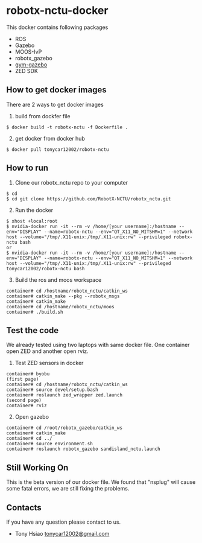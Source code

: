 # robotx-nctu-docker
This docker contains following packages
* ROS
* Gazebo
* MOOS-IvP
* robotx_gazebo
* [gym-gazebo](https://github.com/d3637042/gym-gazebo)
* ZED SDK


## How to get docker images
There are 2 ways to get docker images

1. build from dockfer file
```
$ docker build -t robotx-nctu -f Dockerfile .
```
2. get docker from docker hub
```
$ docker pull tonycar12002/robotx-nctu
```

## How to run
1. Clone our robotx_nctu repo to your computer
```
$ cd 
$ cd git clone https://github.com/RobotX-NCTU/robotx_nctu.git
```

2. Run the docker
```
$ xhost +local:root
$ nvidia-docker run -it --rm -v /home/[your username]:/hostname --env="DISPLAY" --name=robotx-nctu --env="QT_X11_NO_MITSHM=1" --network host --volume="/tmp/.X11-unix:/tmp/.X11-unix:rw" --privileged robotx-nctu bash
or 
$ nvidia-docker run -it --rm -v /home/[your username]:/hostname --env="DISPLAY" --name=robotx-nctu --env="QT_X11_NO_MITSHM=1" --network host --volume="/tmp/.X11-unix:/tmp/.X11-unix:rw" --privileged tonycar12002/robotx-nctu bash
```

3. Build the ros and moos workspace
```
container# cd /hostname/robotx_nctu/catkin_ws
container# catkin_make --pkg --robotx_msgs
container# catkin_make
container# cd /hostname/robotx_nctu/moos
container# ./build.sh
```

## Test the code
We already tested using two laptops with same docker file. One container open ZED and another open rviz.
1. Test ZED sensors in docker

```
container# byobu
(first page)
container# cd /hostname/robotx_nctu/catkin_ws
container# source devel/setup.bash
container# roslaunch zed_wrapper zed.launch 
(second page)
container# rviz
```

2. Open gazebo

```
container# cd /root/robotx_gazebo/catkin_ws
container# catkin_make
container# cd ../
container# source environment.sh
container# roslaunch robotx_gazebo sandisland_nctu.launch
```

## Still Working On
This is the beta version of our docker file. We found that "nsplug" will cause some fatal errors, we are still fixing the problems. 

## Contacts
If you have any question please contact to us.
* Tony Hsiao <tonycar12002@gmail.com>

